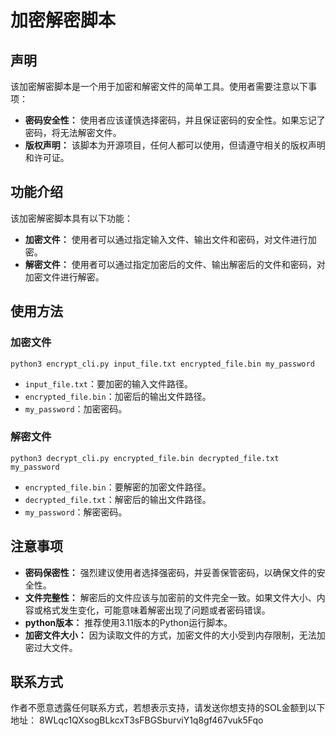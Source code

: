 # 加密解密脚本

## 声明

该加密解密脚本是一个用于加密和解密文件的简单工具。使用者需要注意以下事项：

- **密码安全性：** 使用者应该谨慎选择密码，并且保证密码的安全性。如果忘记了密码，将无法解密文件。
- **版权声明：** 该脚本为开源项目，任何人都可以使用，但请遵守相关的版权声明和许可证。

## 功能介绍

该加密解密脚本具有以下功能：

- **加密文件：** 使用者可以通过指定输入文件、输出文件和密码，对文件进行加密。
- **解密文件：** 使用者可以通过指定加密后的文件、输出解密后的文件和密码，对加密文件进行解密。

## 使用方法

### 加密文件
```angular2html
python3 encrypt_cli.py input_file.txt encrypted_file.bin my_password
```

- `input_file.txt`：要加密的输入文件路径。
- `encrypted_file.bin`：加密后的输出文件路径。
- `my_password`：加密密码。

### 解密文件

```angular2html
python3 decrypt_cli.py encrypted_file.bin decrypted_file.txt my_password
```

- `encrypted_file.bin`：要解密的加密文件路径。
- `decrypted_file.txt`：解密后的输出文件路径。
- `my_password`：解密密码。

## 注意事项

- **密码保密性：** 强烈建议使用者选择强密码，并妥善保管密码，以确保文件的安全性。
- **文件完整性：** 解密后的文件应该与加密前的文件完全一致。如果文件大小、内容或格式发生变化，可能意味着解密出现了问题或者密码错误。
- **python版本：** 推荐使用3.11版本的Python运行脚本。
- **加密文件大小：** 因为读取文件的方式，加密文件的大小受到内存限制，无法加密过大文件。

## 联系方式

作者不愿意透露任何联系方式，若想表示支持，请发送你想支持的SOL金额到以下地址：
8WLqc1QXsogBLkcxT3sFBGSburviY1q8gf467vuk5Fqo
